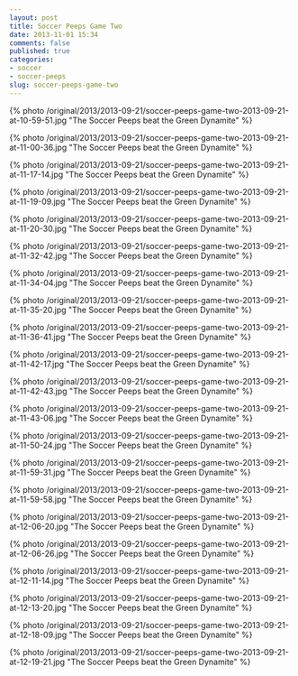 ```yaml
---
layout: post
title: Soccer Peeps Game Two
date: 2013-11-01 15:34
comments: false
published: true
categories:
- soccer
- soccer-peeps
slug: soccer-peeps-game-two
---
```

{% photo /original/2013/2013-09-21/soccer-peeps-game-two-2013-09-21-at-10-59-51.jpg "The Soccer Peeps beat the Green Dynamite" %}

{% photo /original/2013/2013-09-21/soccer-peeps-game-two-2013-09-21-at-11-00-36.jpg "The Soccer Peeps beat the Green Dynamite" %}

{% photo /original/2013/2013-09-21/soccer-peeps-game-two-2013-09-21-at-11-17-14.jpg "The Soccer Peeps beat the Green Dynamite" %}

{% photo /original/2013/2013-09-21/soccer-peeps-game-two-2013-09-21-at-11-19-09.jpg "The Soccer Peeps beat the Green Dynamite" %}

{% photo /original/2013/2013-09-21/soccer-peeps-game-two-2013-09-21-at-11-20-30.jpg "The Soccer Peeps beat the Green Dynamite" %}

{% photo /original/2013/2013-09-21/soccer-peeps-game-two-2013-09-21-at-11-32-42.jpg "The Soccer Peeps beat the Green Dynamite" %}

{% photo /original/2013/2013-09-21/soccer-peeps-game-two-2013-09-21-at-11-34-04.jpg "The Soccer Peeps beat the Green Dynamite" %}

{% photo /original/2013/2013-09-21/soccer-peeps-game-two-2013-09-21-at-11-35-20.jpg "The Soccer Peeps beat the Green Dynamite" %}

{% photo /original/2013/2013-09-21/soccer-peeps-game-two-2013-09-21-at-11-36-41.jpg "The Soccer Peeps beat the Green Dynamite" %}

{% photo /original/2013/2013-09-21/soccer-peeps-game-two-2013-09-21-at-11-42-17.jpg "The Soccer Peeps beat the Green Dynamite" %}

{% photo /original/2013/2013-09-21/soccer-peeps-game-two-2013-09-21-at-11-42-43.jpg "The Soccer Peeps beat the Green Dynamite" %}

{% photo /original/2013/2013-09-21/soccer-peeps-game-two-2013-09-21-at-11-43-06.jpg "The Soccer Peeps beat the Green Dynamite" %}

{% photo /original/2013/2013-09-21/soccer-peeps-game-two-2013-09-21-at-11-50-24.jpg "The Soccer Peeps beat the Green Dynamite" %}

{% photo /original/2013/2013-09-21/soccer-peeps-game-two-2013-09-21-at-11-59-31.jpg "The Soccer Peeps beat the Green Dynamite" %}

{% photo /original/2013/2013-09-21/soccer-peeps-game-two-2013-09-21-at-11-59-58.jpg "The Soccer Peeps beat the Green Dynamite" %}

{% photo /original/2013/2013-09-21/soccer-peeps-game-two-2013-09-21-at-12-06-20.jpg "The Soccer Peeps beat the Green Dynamite" %}

{% photo /original/2013/2013-09-21/soccer-peeps-game-two-2013-09-21-at-12-06-26.jpg "The Soccer Peeps beat the Green Dynamite" %}

{% photo /original/2013/2013-09-21/soccer-peeps-game-two-2013-09-21-at-12-11-14.jpg "The Soccer Peeps beat the Green Dynamite" %}

{% photo /original/2013/2013-09-21/soccer-peeps-game-two-2013-09-21-at-12-13-20.jpg "The Soccer Peeps beat the Green Dynamite" %}

{% photo /original/2013/2013-09-21/soccer-peeps-game-two-2013-09-21-at-12-18-09.jpg "The Soccer Peeps beat the Green Dynamite" %}

{% photo /original/2013/2013-09-21/soccer-peeps-game-two-2013-09-21-at-12-19-21.jpg "The Soccer Peeps beat the Green Dynamite" %}
